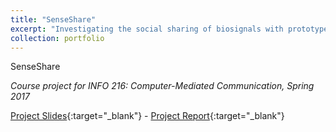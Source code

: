 ```yaml
---
title: "SenseShare"
excerpt: "Investigating the social sharing of biosignals with prototype probes. (Spring 2016)<br/><img src='/images/500x300.png'>"
collection: portfolio
---
```


SenseShare

_Course project for INFO 216: Computer-Mediated Communication, Spring 2017_

[Project Slides](/files/CMC_S16_finalslides.pdf){:target="_blank"} - [Project Report](/files/CMC_S16_finalreport.pdf){:target="_blank"}
